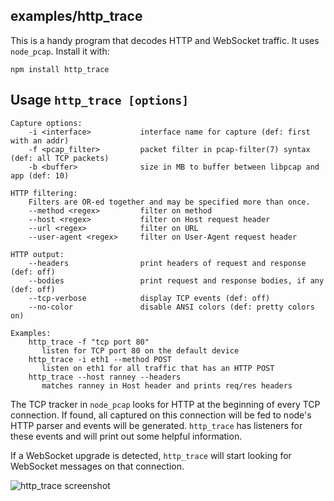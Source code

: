 ## examples/http_trace

This is a handy program that decodes HTTP and WebSocket traffic.  It uses `node_pcap`.  Install it with:

    npm install http_trace

## Usage `http_trace [options]`

    Capture options:
        -i <interface>           interface name for capture (def: first with an addr)
        -f <pcap_filter>         packet filter in pcap-filter(7) syntax (def: all TCP packets)
        -b <buffer>              size in MB to buffer between libpcap and app (def: 10)

    HTTP filtering:
        Filters are OR-ed together and may be specified more than once.
        --method <regex>         filter on method
        --host <regex>           filter on Host request header
        --url <regex>            filter on URL
        --user-agent <regex>     filter on User-Agent request header

    HTTP output:
        --headers                print headers of request and response (def: off)
        --bodies                 print request and response bodies, if any (def: off)
        --tcp-verbose            display TCP events (def: off)
        --no-color               disable ANSI colors (def: pretty colors on)

    Examples:
        http_trace -f "tcp port 80"
           listen for TCP port 80 on the default device
        http_trace -i eth1 --method POST
           listen on eth1 for all traffic that has an HTTP POST
        http_trace --host ranney --headers
           matches ranney in Host header and prints req/res headers


The TCP tracker in `node_pcap` looks for HTTP at the beginning of every TCP connection.
If found, all captured on this connection will be fed to node's HTTP parser and events will be generated.
`http_trace` has listeners for these events and will print out some helpful information.

If a WebSocket upgrade is detected, `http_trace` will start looking for WebSocket messages on that connection.

![http_trace screenshot](http://ranney.com/httptrace.jpg)

